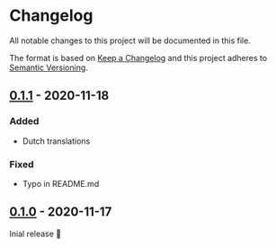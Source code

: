 # Changelog

All notable changes to this project will be documented in this file.

The format is based on [Keep a Changelog] and this project adheres to [Semantic Versioning].

## [0.1.1] - 2020-11-18

### Added

- Dutch translations

### Fixed

- Typo in README.md

## [0.1.0] - 2020-11-17

Inial release 🎉

[0.1.1]: https://github.com/bastolen/mautic-message-extension/releases/tag/0.1.1
[0.1.0]: https://github.com/bastolen/mautic-message-extension/releases/tag/0.1.0
[keep a changelog]: https://keepachangelog.com/en/1.0.0/
[semantic versioning]: https://semver.org/spec/v2.0.0.html
